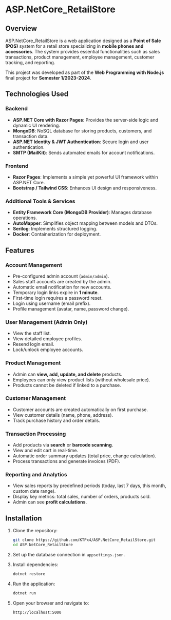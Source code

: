 # ASP.NetCore_RetailStore

## Overview

ASP.NetCore_RetailStore is a web application designed as a **Point of Sale (POS)** system for a retail store specializing in **mobile phones and accessories**. The system provides essential functionalities such as sales transactions, product management, employee management, customer tracking, and reporting.

This project was developed as part of the **Web Programming with Node.js** final project for **Semester 1/2023-2024**.

## Technologies Used
### **Backend**
- **ASP.NET Core with Razor Pages**: Provides the server-side logic and dynamic UI rendering.
- **MongoDB**: NoSQL database for storing products, customers, and transaction data.
- **ASP.NET Identity & JWT Authentication**: Secure login and user authentication.
- **SMTP (MailKit)**: Sends automated emails for account notifications.

### **Frontend**
- **Razor Pages**: Implements a simple yet powerful UI framework within ASP.NET Core.
- **Bootstrap / Tailwind CSS**: Enhances UI design and responsiveness.

### **Additional Tools & Services**
- **Entity Framework Core (MongoDB Provider)**: Manages database operations.
- **AutoMapper**: Simplifies object mapping between models and DTOs.
- **Serilog**: Implements structured logging.
- **Docker**: Containerization for deployment.


## Features

### **Account Management**
- Pre-configured admin account (`admin/admin`).
- Sales staff accounts are created by the admin.
- Automatic email notification for new accounts.
- Temporary login links expire in **1 minute**.
- First-time login requires a password reset.
- Login using username (email prefix).
- Profile management (avatar, name, password change).

### **User Management (Admin Only)**
- View the staff list.
- View detailed employee profiles.
- Resend login email.
- Lock/unlock employee accounts.

### **Product Management**
- Admin can **view, add, update, and delete** products.
- Employees can only view product lists (without wholesale price).
- Products cannot be deleted if linked to a purchase.

### **Customer Management**
- Customer accounts are created automatically on first purchase.
- View customer details (name, phone, address).
- Track purchase history and order details.

### **Transaction Processing**
- Add products via **search** or **barcode scanning**.
- View and edit cart in real-time.
- Automatic order summary updates (total price, change calculation).
- Process transactions and generate invoices (PDF).

### **Reporting and Analytics**
- View sales reports by predefined periods (today, last 7 days, this month, custom date range).
- Display key metrics: total sales, number of orders, products sold.
- Admin can see **profit calculations**.

## Installation

1. Clone the repository:
   ```bash
   git clone https://github.com/KTPx4/ASP.NetCore_RetailStore.git
   cd ASP.NetCore_RetailStore
   ```

2. Set up the database connection in `appsettings.json`.

3. Install dependencies:
   ```bash
   dotnet restore
   ```

4. Run the application:
   ```bash
   dotnet run
   ```

5. Open your browser and navigate to:
   ```
   http://localhost:5000
   ```

